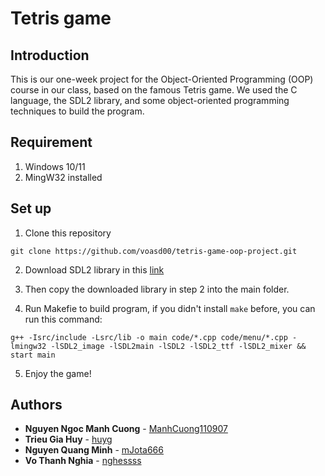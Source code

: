 # Tetris game

## Introduction

This is our one-week project for the Object-Oriented Programming (OOP) course in our class, based on the famous Tetris game. We used the C language, the SDL2 library, and some object-oriented programming techniques to build the program.

## Requirement
1. Windows 10/11
2. MingW32 installed

## Set up

1. Clone this repository
```
git clone https://github.com/voasd00/tetris-game-oop-project.git
```
2. Download SDL2 library in this [link](https://drive.google.com/file/d/1oJ6m3ef4LZRmI3TnkEb2RPmchnVGuCUb/view?usp=drive_link)

3. Then copy the downloaded library in step 2 into the main folder.

4. Run Makefie to build program, if you didn't install ``make`` before, you can run this command:
```
g++ -Isrc/include -Lsrc/lib -o main code/*.cpp code/menu/*.cpp -lmingw32 -lSDL2_image -lSDL2main -lSDL2 -lSDL2_ttf -lSDL2_mixer && start main
```

5. Enjoy the game!

## Authors

- **Nguyen Ngoc Manh Cuong** - [ManhCuong110907](https://github.com/ManhCuong110907)
- **Trieu Gia Huy** - [huyg](https://github.com/huyg1108)
- **Nguyen Quang Minh** - [mJota666](https://github.com/mJota666)
- **Vo Thanh Nghia** - [nghessss](https://github.com/nghessss)
